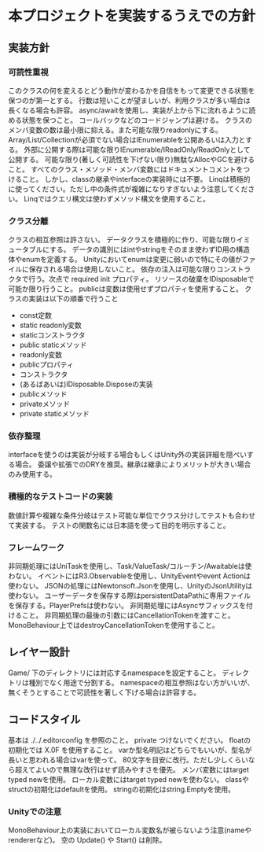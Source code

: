 ﻿# 本プロジェクトを実装するうえでの方針
## 実装方針
### 可読性重視
このクラスの何を変えるとどう動作が変わるかを自信をもって変更できる状態を保つのが第一とする。
行数は短いことが望ましいが、利用クラスが多い場合は長くなる場合も許容。
async/awaitを使用し、実装が上から下に流れるように読める状態を保つこと。
コールバックなどのコードジャンプは避ける。
クラスのメンバ変数の数は最小限に抑える。また可能な限りreadonlyにする。
Array/List/Collectionが必須でない場合はIEnumerableを公開あるいは入力とする。
外部に公開する際は可能な限りIEnumerable/IReadOnly/ReadOnlyとして公開する。
可能な限り(著しく可読性を下げない限り)無駄なAllocやGCを避けること。
すべてのクラス・メソッド・メンバ変数にはドキュメントコメントをつけること。
しかし、classの継承やinterfaceの実装時には不要。
Linqは積極的に使ってください。ただし中の条件式が複雑になりすぎないよう注意してください。
Linqではクエリ構文は使わずメソッド構文を使用すること。

### クラス分離
クラスの相互参照は許さない。
データクラスを積極的に作り、可能な限りイミュータブルにする。
データの識別にはintやstringをそのまま使わずID用の構造体やenumを定義する。
Unityにおいてenumは変更に弱いので特にその値がファイルに保存される場合は使用しないこと。
依存の注入は可能な限りコンストラクタで行う。次点で required init プロパティ。
リソースの破棄をIDisposableで可能か限り行うこと。
publicは変数は使用せずプロパティを使用すること。
クラスの実装は以下の順番で行うこと
* const定数
* static readonly変数
* staticコンストラクタ
* public staticメソッド
* readonly変数
* publicプロパティ
* コンストラクタ
* (あるばあいは)IDisposable.Disposeの実装
* publicメソッド
* privateメソッド
* private staticメソッド

### 依存整理
interfaceを使うのは実装が分岐する場合もしくはUnity外の実装詳細を隠ぺいする場合。
委譲や拡張でのDRYを推奨。継承は継承によりメリットが大きい場合のみ使用する。

### 積極的なテストコードの実装
数値計算や複雑な条件分岐はテスト可能な単位でクラス分けしてテストも合わせて実装する。
テストの関数名には日本語を使って目的を明示すること。

### フレームワーク
非同期処理にはUniTaskを使用し、Task/ValueTask/コルーチン/Awaitableは使わない。
イベントにはR3.Observableを使用し、UnityEventやevent Actionは使わない。
JSONの処理にはNewtonsoft.Jsonを使用し、UnityのJsonUtilityは使わない。
ユーザーデータを保存する際はpersistentDataPathに専用ファイルを保存する。PlayerPrefsは使わない。
非同期処理にはAsyncサフィックスを付けること。
非同期処理の最後の引数にはCancellationTokenを渡すこと。
MonoBehaviour上ではdestroyCancellationTokenを使用すること。

## レイヤー設計
Game/ 下のディレクトリには対応するnamespaceを設定すること。
ディレクトリは種別でなく用途で分割する。
namespaceの相互参照はない方がいいが、無くそうとすることで可読性を著しく下げる場合は許容する。

## コードスタイル
基本は ./../.editorconfig を参照のこと。
private つけないでください。
floatの初期化では X.0F を使用すること。
varか型名明記はどちらでもいいが、型名が長いと思われる場合はvarを使って。
80文字を目安に改行。ただし少しくらいなら超えてよいので無理な改行はせず読みやすさを優先。
メンバ変数にはtarget typed newを使用。
ローカル変数にはtarget typed newを使わない。
classやstructの初期化はdefaultを使用。
stringの初期化はstring.Emptyを使用。

### Unityでの注意
MonoBehaviour上の実装においてローカル変数名が被らないよう注意(nameやrendererなど)。
空の Update() や Start() は削除。
